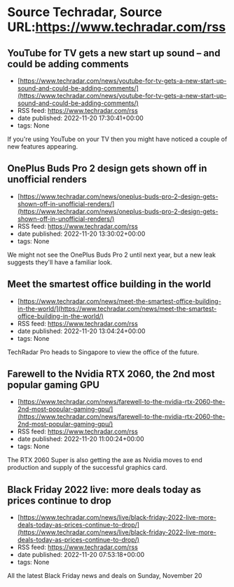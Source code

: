 # Source Techradar, Source URL:https://www.techradar.com/rss

## YouTube for TV gets a new start up sound – and could be adding comments
 - [https://www.techradar.com/news/youtube-for-tv-gets-a-new-start-up-sound-and-could-be-adding-comments/](https://www.techradar.com/news/youtube-for-tv-gets-a-new-start-up-sound-and-could-be-adding-comments/)
 - RSS feed: https://www.techradar.com/rss
 - date published: 2022-11-20 17:30:41+00:00
 - tags: None

If you're using YouTube on your TV then you might have noticed a couple of new features appearing.

## OnePlus Buds Pro 2 design gets shown off in unofficial renders
 - [https://www.techradar.com/news/oneplus-buds-pro-2-design-gets-shown-off-in-unofficial-renders/](https://www.techradar.com/news/oneplus-buds-pro-2-design-gets-shown-off-in-unofficial-renders/)
 - RSS feed: https://www.techradar.com/rss
 - date published: 2022-11-20 13:30:02+00:00
 - tags: None

We might not see the OnePlus Buds Pro 2 until next year, but a new leak suggests they'll have a familiar look.

## Meet the smartest office building in the world
 - [https://www.techradar.com/news/meet-the-smartest-office-building-in-the-world/](https://www.techradar.com/news/meet-the-smartest-office-building-in-the-world/)
 - RSS feed: https://www.techradar.com/rss
 - date published: 2022-11-20 13:04:24+00:00
 - tags: None

TechRadar Pro heads to Singapore to view the office of the future.

## Farewell to the Nvidia RTX 2060, the 2nd most popular gaming GPU
 - [https://www.techradar.com/news/farewell-to-the-nvidia-rtx-2060-the-2nd-most-popular-gaming-gpu/](https://www.techradar.com/news/farewell-to-the-nvidia-rtx-2060-the-2nd-most-popular-gaming-gpu/)
 - RSS feed: https://www.techradar.com/rss
 - date published: 2022-11-20 11:00:24+00:00
 - tags: None

The RTX 2060 Super is also getting the axe as Nvidia moves to end production and supply of the successful graphics card.

## Black Friday 2022 live: more deals today as prices continue to drop
 - [https://www.techradar.com/news/live/black-friday-2022-live-more-deals-today-as-prices-continue-to-drop/](https://www.techradar.com/news/live/black-friday-2022-live-more-deals-today-as-prices-continue-to-drop/)
 - RSS feed: https://www.techradar.com/rss
 - date published: 2022-11-20 07:53:18+00:00
 - tags: None

All the latest Black Friday news and deals on Sunday, November 20
